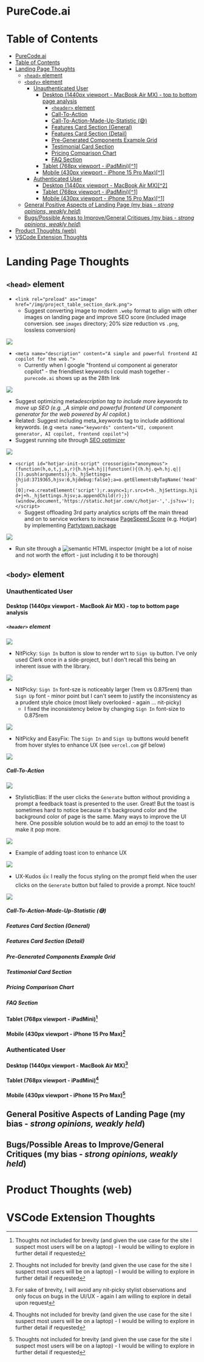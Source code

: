 # PureCode.ai

# Table of Contents
- [PureCode.ai](#purecodeai)
- [Table of Contents](#table-of-contents)
- [Landing Page Thoughts](#landing-page-thoughts)
  - [`<head>` element](#head-element)
  - [`<body>` element](#body-element)
    - [Unauthenticated User](#unauthenticated-user)
      - [Desktop (1440px viewport - MacBook Air MX) - top to bottom page analysis](#desktop-1440px-viewport---macbook-air-mx---top-to-bottom-page-analysis)
        - [`<header>` element](#header-element)
        - [Call-To-Action](#call-to-action)
        - [Call-To-Action-Made-Up-Statistic (😅)](#call-to-action-made-up-statistic-)
        - [Features Card Section (General)](#features-card-section-general)
        - [Features Card Section (Detail)](#features-card-section-detail)
        - [Pre-Generated Components Example Grid](#pre-generated-components-example-grid)
        - [Testimonial Card Section](#testimonial-card-section)
        - [Pricing Comparison Chart](#pricing-comparison-chart)
        - [FAQ Section](#faq-section)
      - [Tablet (768px viewport - iPadMini)\[^1\]](#tablet-768px-viewport---ipadmini1)
      - [Mobile (430px viewport - iPhone 15 Pro Max)\[^1\]](#mobile-430px-viewport---iphone-15-pro-max1)
    - [Authenticated User](#authenticated-user)
      - [Desktop (1440px viewport - MacBook Air MX)\[^2\]](#desktop-1440px-viewport---macbook-air-mx2)
      - [Tablet (768px viewport - iPadMini)\[^1\]](#tablet-768px-viewport---ipadmini1-1)
      - [Mobile (430px viewport - iPhone 15 Pro Max)\[^1\]](#mobile-430px-viewport---iphone-15-pro-max1-1)
  - [General Positive Aspects of Landing Page (my bias - _strong opinions, weakly held_)](#general-positive-aspects-of-landing-page-my-bias---strong-opinions-weakly-held)
  - [Bugs/Possible Areas to Improve/General Critiques (my bias - _strong opinions, weakly held_)](#bugspossible-areas-to-improvegeneral-critiques-my-bias---strong-opinions-weakly-held)
- [Product Thoughts (web)](#product-thoughts-web)
- [VSCode Extension Thoughts](#vscode-extension-thoughts)

# Landing Page Thoughts

## `<head>` element

- `<link rel="preload" as="image" href="/img/project_table_section_dark.png">`
  - Suggest converting image to modern `.webp` format to align with other images on landing page and improve SEO score (included image conversion. see `images` directory; 20% size reduction vs `.png`, lossless conversion)

![](./images/project_table_section_dark.webp)

- `<meta name="description" content="A simple and powerful frontend AI copilot for the web.">`
  - Currently when I google "frontend ui component ai generator copilot" - the friendliest keywords I could mash together - `purecode.ai` shows up as the 28th link

![](./images/purecode-ai-28th-link.png)

- Suggest optimizing meta*description tag to include more keywords to move up SEO (e.g. \_A simple and powerful frontend UI component generator for the web powered by AI copilot.*)
- Related: Suggest including meta_keywords tag to include additional keywords. (e.g `<meta name="keywords" content="UI, component generator, AI copilot, frontend copilot">`)
- Suggest running site through [SEO optimizer](https://www.seoptimer.com/purecode.ai#recommendation)

![](./images/SEO-optimizer-analysis.png)

- `<script id="hotjar-init-script" crossorigin="anonymous">(function(h,o,t,j,a,r){h.hj=h.hj||function(){(h.hj.q=h.hj.q||[]).push(arguments)};h._hjSettings={hjid:3719365,hjsv:6,hjdebug:false};a=o.getElementsByTagName('head')[0];r=o.createElement('script');r.async=1;r.src=t+h._hjSettings.hjid+j+h._hjSettings.hjsv;a.appendChild(r);})(window,document,'https://static.hotjar.com/c/hotjar-','.js?sv=');</script>`
  - Suggest offloading 3rd party analytics scripts off the main thread and on to service workers to increase [PageSpeed Score](https://pagespeed.web.dev/analysis/https-purecode-ai/sn6qlitvei?form_factor=desktop) (e.g. Hotjar) by implementing [Partytown package](https://partytown.builder.io/how-does-partytown-work)

![](./images/PageSpeedInsights.png)

- Run site through a ![semantic HTML inspector](https://validator.w3.org/nu/?doc=https%3A%2F%2Fpurecode.ai%2F) (might be a lot of noise and not worth the effort - just including it to be thorough)

## `<body>` element

### Unauthenticated User

#### Desktop (1440px viewport - MacBook Air MX) - top to bottom page analysis

##### `<header>` element

![](./images/header-desktop.png)

- NitPicky: `Sign In` button is slow to render wrt to `Sign Up` button. I've only used Clerk once in a side-project, but I don't recall this being an inherent issue with the library.

![](./images/sign-in-button-slow-render.gif)

- NitPicky: `Sign In` font-sze is noticeably larger (1rem vs 0.875rem) than `Sign Up` font - minor point but I can't seem to justify the inconsistency as a prudent style choice (most likely overlooked - again ... nit-picky)
  - I fixed the inconsistency below by changing `Sign In` font-size to 0.875rem

![](./images/sign-in-sign-up-same-font-size.png)

- NitPicky and EasyFix: The `Sign In` and `Sign Up` buttons would benefit from hover styles to enhance UX (see `vercel.com` gif below)

![](./images/vercel-authentication-button-hover-styles.gif)

##### Call-To-Action

![](./images/call-to-action-desktop.png)

- StylisticBias: If the user clicks the `Generate` button without providing a prompt a feedback toast is presented to the user. Great! But the toast is sometimes hard to notice because it's background color and the background color of page is the same. Many ways to improve the UI here. One possible solution would be to add an emoji to the toast to make it pop more.

![](./images/GenerateFeedbackToastLackContrast-UX-Improvement.gif)

- Example of adding toast icon to enhance UX

![](./images/generate-feedback-toast-improvement-example.png)

- UX-Kudos 👍: I really the focus styling on the prompt field when the user clicks on the `Generate` button but failed to provide a prompt. Nice touch!

![](./images/prompt-field-focus-state-border-highlight.png)

##### Call-To-Action-Made-Up-Statistic (😅)

##### Features Card Section (General)

##### Features Card Section (Detail)

##### Pre-Generated Components Example Grid

##### Testimonial Card Section

##### Pricing Comparison Chart

##### FAQ Section

#### Tablet (768px viewport - iPadMini)[^1]

#### Mobile (430px viewport - iPhone 15 Pro Max)[^1]

### Authenticated User

#### Desktop (1440px viewport - MacBook Air MX)[^2]

#### Tablet (768px viewport - iPadMini)[^1]

#### Mobile (430px viewport - iPhone 15 Pro Max)[^1]

## General Positive Aspects of Landing Page (my bias - _strong opinions, weakly held_)

## Bugs/Possible Areas to Improve/General Critiques (my bias - _strong opinions, weakly held_)

# Product Thoughts (web)

# VSCode Extension Thoughts

[^1]: Thoughts not included for brevity (and given the use case for the site I suspect most users will be on a laptop) - I would be willing to explore in further detail if requested

[^2]: For sake of brevity, I will avoid any nit-picky stylist observations and only focus on bugs in the UI/UX - again I am willing to explore in detail upon request 